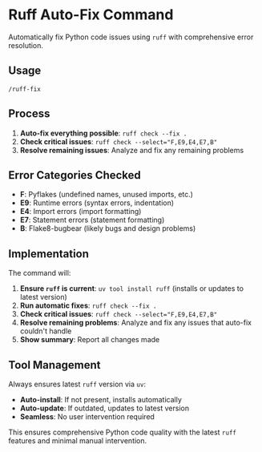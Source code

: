 # Ruff Auto-Fix Command

Automatically fix Python code issues using `ruff` with comprehensive error resolution.

## Usage
```
/ruff-fix
```

## Process
1. **Auto-fix everything possible**: `ruff check --fix .`
2. **Check critical issues**: `ruff check --select="F,E9,E4,E7,B"`
3. **Resolve remaining issues**: Analyze and fix any remaining problems

## Error Categories Checked
- **F**: Pyflakes (undefined names, unused imports, etc.)
- **E9**: Runtime errors (syntax errors, indentation)
- **E4**: Import errors (import formatting)
- **E7**: Statement errors (statement formatting)
- **B**: Flake8-bugbear (likely bugs and design problems)

## Implementation
The command will:
1. **Ensure `ruff` is current**: `uv tool install ruff` (installs or updates to latest version)
2. **Run automatic fixes**: `ruff check --fix .`
3. **Check critical issues**: `ruff check --select="F,E9,E4,E7,B"`
4. **Resolve remaining problems**: Analyze and fix any issues that auto-fix couldn't handle
5. **Show summary**: Report all changes made

## Tool Management
Always ensures latest `ruff` version via `uv`:
- **Auto-install**: If not present, installs automatically
- **Auto-update**: If outdated, updates to latest version
- **Seamless**: No user intervention required

This ensures comprehensive Python code quality with the latest `ruff` features and minimal manual intervention.